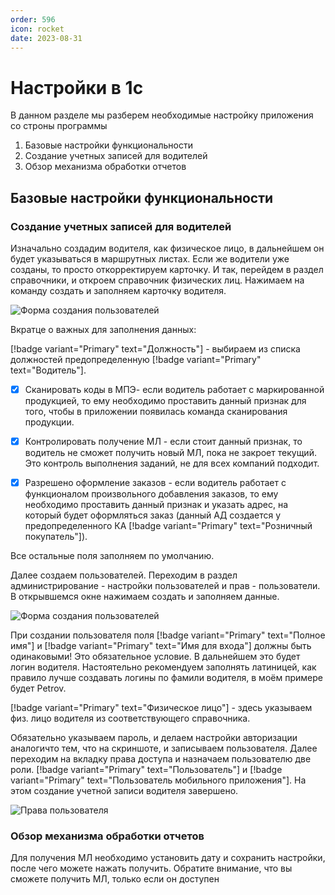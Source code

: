 ```yaml
---
order: 596
icon: rocket
date: 2023-08-31 
---
```


# Настройки в 1с
В данном разделе мы разберем необходимые настройку приложения со строны программы 
1. Базовые настройки функциональности
2. Создание учетных записей для водителей
3. Обзор механизма обработки отчетов

## Базовые настройки функциональности

### Создание учетных записей для водителей

Изначально создадим водителя, как физическое лицо, в дальнейшем он будет указываться в маршрутных листах. Если же водители уже созданы, то просто откорректируем карточку. И так, перейдем в раздел справочники, и откроем справочник физических лиц. Нажимаем на команду создать и заполняем карточку водителя. 

![Форма создания пользователей](/images/Создание_Пользователя_2.jpg)

Вкратце о важных для заполнения данных:

[!badge variant="Primary" text="Должность"] - выбираем из списка должностей предопределенную [!badge variant="Primary" text="Водитель"].

- [x] Сканировать коды в МПЭ- если водитель работает с маркированной продукцией, то ему необходимо проставить данный признак для того, чтобы в приложении появилась команда сканирования продукции.

- [x] Контролировать получение МЛ - если стоит данный признак, то водитель не сможет получить новый МЛ, пока не закроет текущий. Это контроль выполнения заданий, не для всех компаний подходит.

- [x] Разрешено оформление заказов - если водитель работает с функционалом произвольного добавления заказов, то ему необходимо проставить данный признак и указать адрес, на который будет оформляться заказ (данный АД создается у предопределенного КА [!badge variant="Primary" text="Розничный покупатель"]).

Все остальные поля заполняем по умолчанию.

Далее создаем пользователей. Переходим в раздел администрирование - настройки пользователей и прав - пользователи. В открывшемся окне нажимаем создать и заполняем данные. 

![Форма создания пользователей](/images/Создание_Пользователя_1.png)

При создании пользователя поля [!badge variant="Primary" text="Полное имя"] и [!badge variant="Primary" text="Имя для входа"] должны быть одинаковыми! Это обязательное условие. 
В дальнейшем это будет логин водителя. Настоятельно рекомендуем заполнять латиницей, как правило лучше создавать логины по фамили водителя, в моём примере будет Petrov. 

[!badge variant="Primary" text="Физическое лицо"] - здесь указываем физ. лицо водителя из соответствующего справочника. 

Обязательно указываем пароль, и делаем настройки авторизации аналогичто тем, что на скриншоте, и записываем пользователя. Далее переходим на вкладку права доступа и назначаем пользователю две роли. [!badge variant="Primary" text="Пользователь"] и [!badge variant="Primary" text="Пользователь мобильного приложения"]. На этом создание учетной записи водителя завершено. 

![Права пользователя](/images/Создание_Пользователя_3.png)

### Обзор механизма обработки отчетов

Для получения МЛ необходимо установить дату и сохранить настройки, после чего можете нажать получить. 
Обратите внимание, что вы сможете получить МЛ, только если он доступен
